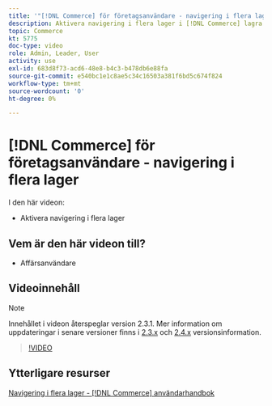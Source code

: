 ```yaml
---
title: '"[!DNL Commerce] för företagsanvändare - navigering i flera lager"'
description: Aktivera navigering i flera lager i [!DNL Commerce] lagra så att kunderna snabbt och enkelt kan hitta produkterna.
topic: Commerce
kt: 5775
doc-type: video
role: Admin, Leader, User
activity: use
exl-id: 683d8f73-acd6-48e8-b4c3-b478db6e88fa
source-git-commit: e540bc1e1c8ae5c34c16503a381f6bd5c674f824
workflow-type: tm+mt
source-wordcount: '0'
ht-degree: 0%

---
```


# [!DNL Commerce] för företagsanvändare - navigering i flera lager

I den här videon:

- Aktivera navigering i flera lager

## Vem är den här videon till?

- Affärsanvändare

## Videoinnehåll

>[!NOTE]
>
>Innehållet i videon återspeglar version 2.3.1. Mer information om uppdateringar i senare versioner finns i [ 2.3.x](https://devdocs.magento.com/guides/v2.3/release-notes/bk-release-notes.html) och [2.4.x](https://devdocs.magento.com/guides/v2.4/release-notes/bk-release-notes.html) versionsinformation.

>[!VIDEO](https://video.tv.adobe.com/v/36186?quality=12&learn=on)

## Ytterligare resurser

[Navigering i flera lager - [!DNL Commerce] användarhandbok](https://docs.magento.com/user-guide/catalog/navigation-layered.html)
